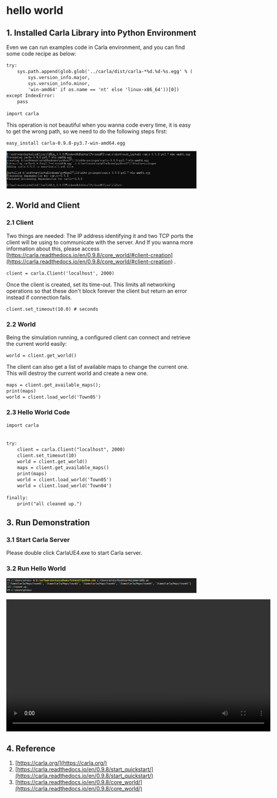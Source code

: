 # hello world

## 1. Installed Carla Library into Python Environment

Even we can run examples code in Carla environment, and you can find some code recipe as below:

```
try:
    sys.path.append(glob.glob('../carla/dist/carla-*%d.%d-%s.egg' % (
        sys.version_info.major,
        sys.version_info.minor,
        'win-amd64' if os.name == 'nt' else 'linux-x86_64'))[0])
except IndexError:
    pass

import carla
```

This operation is not beautiful when you wanna code every time, it is easy to get the wrong path, so we need to do the following steps first:

```
easy_install carla-0.9.8-py3.7-win-amd64.egg
```

![](images/2022-08-17_101317.png)

## 2. World and Client

### 2.1 Client

Two things are needed: The IP address identifying it and two TCP ports the client will be using to communicate with the server. And If you wanna more information about this, please access [https://carla.readthedocs.io/en/0.9.8/core_world/#client-creation](https://carla.readthedocs.io/en/0.9.8/core_world/#client-creation) .

```
client = carla.Client('localhost', 2000)
```

Once the client is created, set its time-out. This limits all networking operations so that these don't block forever the client but return an error instead if connection fails.

```
client.set_timeout(10.0) # seconds
```

### 2.2 World

Being the simulation running, a configured client can connect and retrieve the current world easily:

```
world = client.get_world()
```

The client can also get a list of available maps to change the current one. This will destroy the current world and create a new one.

```
maps = client.get_available_maps();
print(maps)
world = client.load_world('Town05')
```

### 2.3 Hello World Code

```
import carla


try: 
    client = carla.Client("localhost", 2000)
    client.set_timeout(10)
    world = client.get_world()
    maps = client.get_available_maps()
    print(maps)
    world = client.load_world('Town05')
    world = client.load_world('Town04')
    
finally:
    print("all cleaned up.")
```

## 3. Run Demonstration

### 3.1 Start Carla Server

Please double click CarlaUE4.exe to start Carla server.

### 3.2 Run Hello World

![](images/2022-08-18_114730.png)

<video width="700" controls>
	<source src="/en/latest/_static/HelloWorld01.mp4" />
</video>

## 4. Reference

1. [https://carla.org/](https://carla.org/)
2. [https://carla.readthedocs.io/en/0.9.8/start_quickstart/](https://carla.readthedocs.io/en/0.9.8/start_quickstart/)
3. [https://carla.readthedocs.io/en/0.9.8/core_world/](https://carla.readthedocs.io/en/0.9.8/core_world/)
